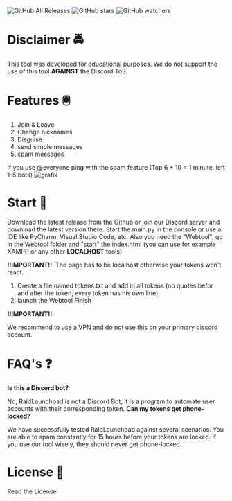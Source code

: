 ![GitHub All Releases](https://img.shields.io/github/downloads/Fabbboy/Launchpad/total?label=Downloads) ![GitHub stars](https://img.shields.io/github/stars/Fabbboy/Launchpad?style=social) ![GitHub watchers](https://img.shields.io/github/watchers/Fabbboy/Launchpad?style=social)

# Disclaimer 🚔
This tool was developed for educational purposes. We do not support the use of this tool **AGAINST** the Discord ToS. 

# Features 🖲️
1. Join & Leave
2. Change nicknames
3. Disguise
4. send simple messages
5. spam messages

If you use @everyone ping with the spam feature
(Top 6 * 10 = 1 minute, left 1-5 bots)
![grafik](https://user-images.githubusercontent.com/67000409/142763669-59f16eef-e434-449d-98fb-5a40ac9ad1df.png)

# Start 🔰
Download the latest release from the Github or join our Discord server and download the latest version there. Start the main.py in the console or use a IDE like PyCharm, Visual Studio Code, etc. Also you need the "Webtool", go in the Webtool folder and "start" the index.html (you can use for example XAMPP or any other **LOCALHOST** tools)

**‼️IMPORTANT‼️**:
The page has to be localhost otherwise your tokens won't react.

1. Create a file named tokens.txt and add in all tokens (no quotes befor and after the token, every token has his own line)
2. launch the Webtool
Finish

**‼️IMPORTANT‼️**

We recommend to use a VPN and do not use this on your primary discord account.

# FAQ's ❓

**Is this a Discord bot?**

No, RaidLaunchpad is not a Discord Bot, it is a program to automate user accounts with their corresponding token.
**Can my tokens get phone-locked?**

We have successfully tested RaidLaunchpad against several scenarios. You are able to spam constantly for 15 hours before your tokens are locked. if you use our tool wisely, they should never get phone-locked.

# License 📜 
Read the License
